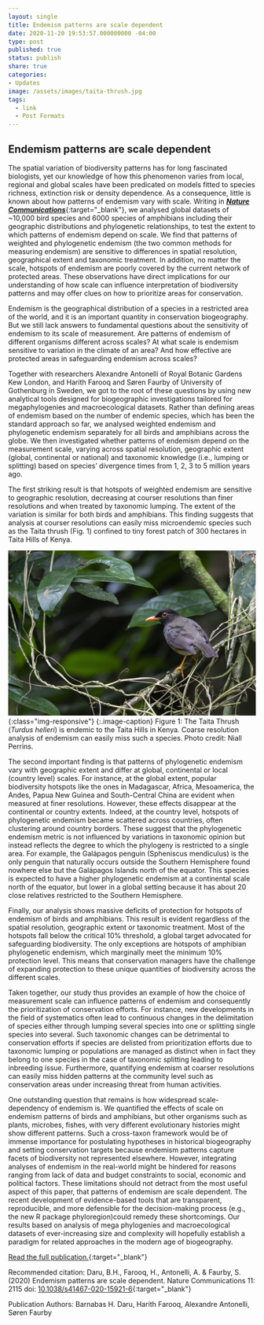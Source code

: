 ```yaml
---
layout: single
title: Endemism patterns are scale dependent
date: 2020-11-20 19:53:57.000000000 -04:00
type: post
published: true
status: publish
share: true
categories:
- Updates
image: /assets/images/taita-thrush.jpg
tags:
  - link
  - Post Formats
---
```


## Endemism patterns are scale dependent

The spatial variation of biodiversity patterns has for long fascinated biologists, yet our knowledge of how this phenomenon varies from local, regional and global scales have been predicated on models fitted to species richness, extinction risk or density dependence. As a consequence, little is known about how patterns of endemism vary with scale. Writing in [**_Nature Communications_**](https://doi.org/10.1038/s41467-020-15921-6){:target="_blank"}, we analysed global datasets of ~10,000 bird species and 6000 species of amphibians including their geographic distributions and phylogenetic relationships, to test the extent to which patterns of endemism depend on scale. We find that patterns of weighted and phylogenetic endemism (the two common methods for measuring endemism) are sensitive to differences in spatial resolution, geographical extent and taxonomic treatment. In addition, no matter the scale, hotspots of endemism are poorly covered by the current network of protected areas. These observations have direct implications for our understanding of how scale can influence interpretation of biodiversity patterns and may offer clues on how to prioritize areas for conservation.

Endemism is the geographical distribution of a species in a restricted area of the world, and it is an important quantity in conservation biogeography. But we still lack answers to fundamental questions about the sensitivity of endemism to its scale of measurement. Are patterns of endemism of different organisms different across scales? At what scale is endemism sensitive to variation in the climate of an area? And how effective are protected areas in safeguarding endemism across scales?

Together with researchers Alexandre Antonelli of Royal Botanic Gardens Kew London, and Harith Farooq and Søren Faurby of University of Gothenburg in Sweden, we got to the root of these questions by using new analytical tools designed for biogeographic investigations tailored for megaphylogenies and macroecological datasets. Rather than defining areas of endemism based on the number of endemic species, which has been the standard approach so far, we analysed weighted endemism and phylogenetic endemism separately for all birds and amphibians across the globe. We then investigated whether patterns of endemism depend on the measurement scale, varying across spatial resolution, geographic extent (global, continental or national) and taxonomic knowledge (i.e., lumping or splitting) based on species’ divergence times from 1, 2, 3 to 5 million years ago.

The first striking result is that hotspots of weighted endemism are sensitive to geographic resolution, decreasing at courser resolutions than finer resolutions and when treated by taxonomic lumping. The extent of the variation is similar for both birds and amphibians. This finding suggests that analysis at courser resolutions can easily miss microendemic species such as the Taita thrush (Fig. 1) confined to tiny forest patch of 300 hectares in Taita Hills of Kenya.

![Taita-thrush](/assets/images/taita-thrush.jpg){:class="img-responsive"}
{:.image-caption}
Figure 1: The Taita Thrush (_Turdus helleri_) is endemic to the Taita Hills in Kenya. Coarse resolution analysis of endemism can easily miss such a species. Photo credit: Niall Perrins.

The second important finding is that patterns of phylogenetic endemism vary with geographic extent and differ at global, continental or local (country level) scales. For instance, at the global extent, popular biodiversity hotspots like the ones in Madagascar, Africa, Mesoamerica, the Andes, Papua New Guinea and South-Central China are evident when measured at finer resolutions. However, these effects disappear at the continental or country extents. Indeed, at the country level, hotspots of phylogenetic endemism became scattered across countries, often clustering around country borders. These suggest that the phylogenetic endemism metric is not influenced by variations in taxonomic opinion but instead reflects the degree to which the phylogeny is restricted to a single area. For example, the Galápagos penguin (Spheniscus mendiculus) is the only penguin that naturally occurs outside the Southern Hemisphere found nowhere else but the Galápagos Islands north of the equator. This species is expected to have a higher phylogenetic endemism at a continental scale north of the equator, but lower in a global setting because it has about 20 close relatives restricted to the Southern Hemisphere.

Finally, our analysis shows massive deficits of protection for hotspots of endemism of birds and amphibians. This result is evident regardless of the spatial resolution, geographic extent or taxonomic treatment. Most of the hotspots fall below the critical 10% threshold, a global target advocated for safeguarding biodiversity. The only exceptions are hotspots of amphibian phylogenetic endemism, which marginally meet the minimum 10% protection level. This means that conservation managers have the challenge of expanding protection to these unique quantities of biodiversity across the different scales.

Taken together, our study thus provides an example of how the choice of measurement scale can influence patterns of endemism and consequently the prioritization of conservation efforts. For instance, new developments in the field of systematics often lead to continuous changes in the delimitation of species either through lumping several species into one or splitting single species into several. Such taxonomic changes can be detrimental to conservation efforts if species are delisted from prioritization efforts due to taxonomic lumping or populations are managed as distinct when in fact they belong to one species in the case of taxonomic splitting leading to inbreeding issue. Furthermore, quantifying endemism at coarser resolutions can easily miss hidden patterns at the community level such as conservation areas under increasing threat from human activities.

One outstanding question that remains is how widespread scale-dependency of endemism is. We quantified the effects of scale on endemism patterns of birds and amphibians, but other organisms such as plants, microbes, fishes, with very different evolutionary histories might show different patterns. Such a cross-taxon framework would be of immense importance for postulating hypotheses in historical biogeography and setting conservation targets because endemism patterns capture facets of biodiversity not represented elsewhere. However, integrating analyses of endemism in the real-world might be hindered for reasons ranging from lack of data and budget constraints to social, economic and political factors. These limitations should not detract from the most useful aspect of this paper, that patterns of endemism are scale dependent. The recent development of evidence-based tools that are transparent, reproducible, and more defensible for the decision-making process (e.g., the new R package phyloregion)could remedy these shortcomings. Our results based on analysis of mega phylogenies and macroecological datasets of ever-increasing size and complexity will hopefully establish a paradigm for related approaches in the modern age of biogeography.

[Read the full publication.](https://doi.org/10.1038/s41467-020-15921-6){:target="_blank"}

Recommended citation: Daru, B.H., Farooq, H., Antonelli, A. & Faurby, S. (2020) Endemism patterns are scale dependent. Nature Communications 11: 2115 doi: [10.1038/s41467-020-15921-6](https://doi.org/10.1038/s41467-020-15921-6){:target="_blank"}

Publication Authors: Barnabas H. Daru, Harith Farooq, Alexandre Antonelli, Søren Faurby
